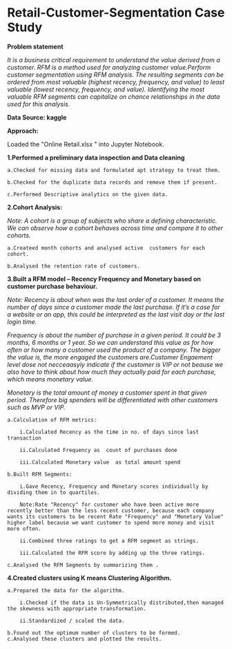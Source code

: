 # Retail-Customer-Segmentation Case Study

**Problem statement**

*It is a business critical requirement to understand the value derived from a customer. RFM is a method used for analyzing customer value.Perform customer segmentation using RFM analysis. The resulting segments can be ordered from most valuable (highest recency, frequency, and value) to least valuable (lowest recency, frequency, and value). Identifying the most valuable RFM segments can capitalize on chance relationships in the data used for this analysis.*

**Data Source: kaggle**

**Approach:**   

Loaded the "Online Retail.xlsx " into Jupyter Notebook.

**1.Performed a preliminary data inspection and Data cleaning**

    a.Checked for missing data and formulated apt strategy to treat them.

    b.Checked for the duplicate data records and remove them if present.

    c.Performed Descriptive analytics on the given data.


**2.Cohort Analysis:**

*Note: A cohort is a group of subjects who share a defining characteristic. We can observe how a cohort behaves across time and compare it to other cohorts.* 

    a.Createed month cohorts and analysed active  customers for each cohort.

    b.Analysed the retention rate of customers.

**3.Built a RFM model – Recency Frequency and Monetary based on customer purchase behaviour.**

*Note: Recency is about when was the last order of a customer. It means the number of days since a customer made the last purchase. If it’s a case for a website or an app, this could be interpreted as the last visit day or the last login time.*

*Frequency is about the number of purchase in a given period. It could be 3 months, 6 months or 1 year. So we can understand this value as for how often or how many a customer used the product of a company. The bigger the value is, the more engaged the customers are.Customer Engaement level dose not necceaasyly indicate if the customer is VIP or not beause we also have to think about how much they actually paid for each purchase, which means monetary value.*

*Monetary is the total amount of money a customer spent in that given period. Therefore big spenders will be differentiated with other customers such as MVP or VIP.*

    a.Calculation of RFM metrics:

        i.Calculated Recency as the time in no. of days since last transaction

        ii.Calculated Frequency as  count of purchases done 

        iii.Calculated Monetary value  as total amount spend 

    b.Built RFM Segments:

        i.Gave Recency, Frequency and Monetary scores individually by dividing them in to quartiles.

        Note:Rate "Recency" for customer who have been active more recently better than the less recent customer, because each company wants its customers to be recent Rate "Frequency" and "Monetary Value" higher label because we want customer to spend more money and visit more often.

        ii.Combined three ratings to get a RFM segment as strings.

        iii.Calculated the RFM score by adding up the three ratings.

    c.Analysed the RFM Segments by summarizing them .

**4.Created clusters using K means Clustering Algorithm.**

    a.Prepared the data for the algorithm.

        i.Checked if the data is Un-Symmetrically distributed,then managed the skewness with appropriate transformation.

        ii.Standardized / scaled the data.

    b.Found out the optimum number of clusters to be formed.
    c.Analysed these clusters and plotted the results.

